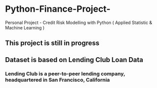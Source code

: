 # Python-Finance-Project-
Personal Project - Credit Risk Modelling with Python ( Applied Statistic &amp; Machine Learning )


## This project is still in progress 

## Dataset is based on Lending Club Loan Data  

### Lending Club is a peer-to-peer lending company, headquartered in San Francisco, California

